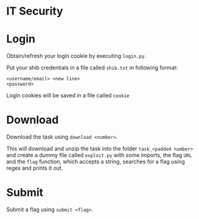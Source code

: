 # IT Security

# Login
Obtain/refresh your login cookie by executing `login.py`.

Put your shib credentials in a file called `shib.txt`
in following format:
```
<username/email> <new line>
<password>
```
Login cookies will be saved in a file called `cookie`

# Download
Download the task using `download <number>`.

This will download and unzip the task
into the folder `task_<padded number>`
and create a dummy file called `exploit.py`
with some imports, the flag `URL` and the
`flag` function, which accepts a string,
searches for a flag using regex and prints it out.

# Submit
Submit a flag using `submit <flag>`.
